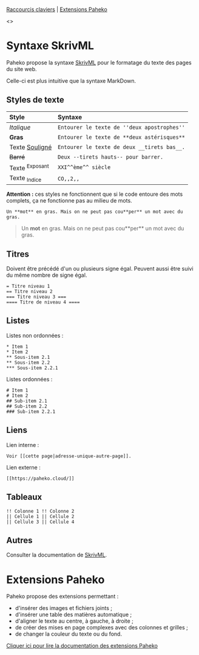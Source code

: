 [Raccourcis claviers](keyboard.html) | [Extensions Paheko](extensions.html)

<<toc aside>>

# Syntaxe SkrivML

Paheko propose la syntaxe [SkrivML](https://fossil.kd2.org/garradin/doc/trunk/doc/skrivml.html) pour le formatage du texte des pages du site web.

Celle-ci est plus intuitive que la syntaxe MarkDown.

## Styles de texte

| Style | Syntaxe |
| :- | :- |
| *Italique* | `Entourer le texte de ''deux apostrophes''` |
| **Gras** | `Entourer le texte de **deux astérisques**` |
| Texte <ins>Souligné</ins> | `Entourer le texte de deux __tirets bas__.` |
| ~~Barré~~ | `Deux --tirets hauts-- pour barrer.` |
| Texte <sup>Exposant</sup> | `XXI^^ème^^ siècle` |
| Texte <sub>Indice</sub> | `CO,,2,,` |

**Attention :** ces styles ne fonctionnent que si le code entoure des mots complets, ça ne fonctionne pas au milieu de mots.

```
Un **mot** en gras. Mais on ne peut pas cou**per** un mot avec du gras.
```

> Un **mot** en gras. Mais on ne peut pas cou\*\*per** un mot avec du gras.

## Titres

Doivent être précédé d'un ou plusieurs signe égal. Peuvent aussi être suivi du même nombre de signe égal.

```
= Titre niveau 1
== Titre niveau 2
=== Titre niveau 3 ===
==== Titre de niveau 4 ====
```

## Listes

Listes non ordonnées :

```
* Item 1
* Item 2
** Sous-item 2.1
** Sous-item 2.2
*** Sous-item 2.2.1
```

Listes ordonnées :

```
# Item 1
# Item 2
## Sub-item 2.1
## Sub-item 2.2
### Sub-item 2.2.1
```

## Liens

Lien interne :

```
Voir [[cette page|adresse-unique-autre-page]].
```

Lien externe :

```
[[https://paheko.cloud/]]
```
## Tableaux

```
!! Colonne 1 !! Colonne 2
|| Cellule 1 || Cellule 2
|| Cellule 3 || Cellule 4
```

## Autres

Consulter la documentation de [SkrivML](https://fossil.kd2.org/garradin/doc/trunk/doc/skrivml.html).

# Extensions Paheko

Paheko propose des extensions permettant :

* d'insérer des images et fichiers joints ;
* d'insérer une table des matières automatique ;
* d'aligner le texte au centre, à gauche, à droite ;
* de créer des mises en page complexes avec des colonnes et grilles ;
* de changer la couleur du texte ou du fond.

[Cliquer ici pour lire la documentation des extensions Paheko](extensions.html)